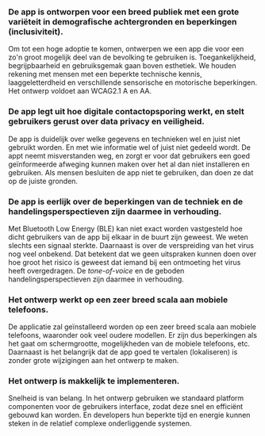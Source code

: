 ### De app is ontworpen voor een breed publiek met een grote variëteit in demografische achtergronden en beperkingen (inclusiviteit).

Om tot een hoge adoptie te komen, ontwerpen we een app die voor een zo'n groot mogelijk deel van de bevolking te gebruiken is. Toegankelijkheid, begrijpbaarheid en gebruiksgemak gaan boven esthetiek. We houden rekening met mensen met een beperkte technische kennis, laaggeletterdheid en verschillende sensorische en motorische beperkingen. Het ontwerp voldoet aan WCAG2.1 A en AA.

### De app legt uit hoe digitale contactopsporing werkt, en stelt gebruikers gerust over data privacy en veiligheid.

De app is duidelijk over welke gegevens en technieken wel en juist niet gebruikt worden. En met wie informatie wel of juist niet gedeeld wordt. De appt neemt misverstanden weg, en zorgt er voor dat gebruikers een goed geïnformeerde afweging kunnen maken over het al dan niet installeren en gebruiken. Als mensen besluiten de app niet te gebruiken, dan doen ze dat op de juiste gronden.

### De app is eerlijk over de beperkingen van de techniek en de handelingsperspectieven zijn daarmee in verhouding.

Met Bluetooth Low Energy (BLE) kan niet exact worden vastgesteld hoe dicht gebruikers van de app bij elkaar in de buurt zijn geweest. We weten slechts een signaal sterkte. Daarnaast is over de verspreiding van het virus nog veel onbekend. Dat betekent dat we geen uitspraken kunnen doen over hoe groot het risico is geweest dat iemand bij een ontmoeting het virus heeft overgedragen. De *tone-of-voice* en de geboden handelingsperspectieven zijn daarmee in verhouding.

### Het ontwerp werkt op een zeer breed scala aan mobiele telefoons.

De applicatie zal geïnstalleerd worden op een zeer breed scala aan mobiele telefoons, waaronder ook veel oudere modellen. Er zijn dus beperkingen als het gaat om schermgrootte, mogelijkheden van de mobiele telefoons, etc. Daarnaast is het belangrijk dat de app goed te vertalen (lokaliseren) is zonder grote wijzigingen aan het ontwerp te maken.


### Het ontwerp is makkelijk te implementeren.

Snelheid is van belang. In het ontwerp gebruiken we standaard platform componenten voor de gebruikers interface, zodat deze snel en efficiënt gebouwd kan worden. En developers hun beperkte tijd en energie kunnen steken in de relatief complexe onderliggende systemen.
